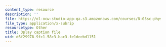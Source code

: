```yaml
---
content_type: resource
description: ''
file: https://ol-ocw-studio-app-qa.s3.amazonaws.com/courses/8-03sc-physics-iii-vibrations-and-waves-fall-2016/d6f299789fc158c3bac3fe1deebd1151_T2n6fVybLcU.vtt
file_type: application/x-subrip
resourcetype: Other
title: 3play caption file
uid: d6f29978-9fc1-58c3-bac3-fe1deebd1151
---
```

